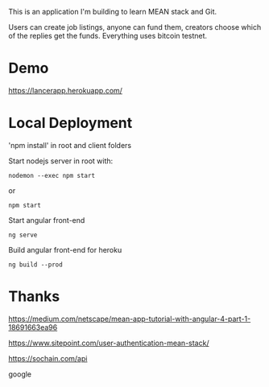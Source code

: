 This is an application I'm building to learn MEAN stack and Git.

Users can create job listings, anyone can fund them, creators choose which of the replies get the funds. Everything uses bitcoin testnet.

# Demo
https://lancerapp.herokuapp.com/

# Local Deployment

'npm install' in root and client folders

Start nodejs server in root with:
```
nodemon --exec npm start 
```
or 
```
npm start
```

Start angular front-end
```
ng serve
```

Build angular front-end for heroku
```
ng build --prod
```

# Thanks
https://medium.com/netscape/mean-app-tutorial-with-angular-4-part-1-18691663ea96

https://www.sitepoint.com/user-authentication-mean-stack/

https://sochain.com/api

google

